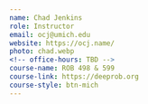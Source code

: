 ```yaml
---
name: Chad Jenkins
role: Instructor
email: ocj@umich.edu
website: https://ocj.name/
photo: chad.webp
<!-- office-hours: TBD -->
course-name: ROB 498 & 599
course-link: https://deeprob.org
course-style: btn-mich
---
```

